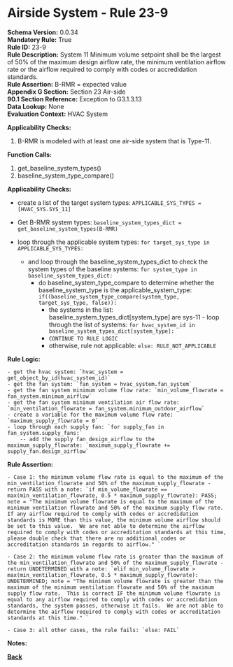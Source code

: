 
# Airside System - Rule 23-9 

**Schema Version:** 0.0.34  
**Mandatory Rule:** True  
**Rule ID:** 23-9  
**Rule Description:** System 11 Minimum volume setpoint shall be the largest of 50% of the maximum design airflow rate, the minimum ventilation airflow rate or the airflow required to comply with codes or accredidation standards.    
**Rule Assertion:** B-RMR = expected value  
**Appendix G Section:** Section 23 Air-side  
**90.1 Section Reference:** Exception to G3.1.3.13  
**Data Lookup:** None  
**Evaluation Context:** HVAC System  

**Applicability Checks:**  

1. B-RMR is modeled with at least one air-side system that is Type-11.  

**Function Calls:**  

1. get_baseline_system_types()
2. baseline_system_type_compare()

**Applicability Checks:**  
- create a list of the target system types: `APPLICABLE_SYS_TYPES = [HVAC_SYS.SYS_11]`
- Get B-RMR system types: `baseline_system_types_dict = get_baseline_system_types(B-RMR)`

- loop through the applicable system types: `for target_sys_type in APPLICABLE_SYS_TYPES:`
    - and loop through the baseline_system_types_dict to check the system types of the baseline systems: `for system_type in baseline_system_types_dict:`
        - do baseline_system_type_compare to determine whether the baseline_system_type is the applicable_system_type: `if((baseline_system_type_compare(system_type, target_sys_type, false)):`
            - the systems in the list: baseline_system_types_dict[system_type] are sys-11 - loop through the list of systems: `for hvac_system_id in baseline_system_types_dict[system_type]:`
            - `CONTINUE TO RULE LOGIC`
            - otherwise, rule not applicable: `else: RULE_NOT_APPLICABLE`
 
**Rule Logic:**  

    - get the hvac system: `hvac_system = get_object_by_id(hvac_system_id)`  
    - get the fan system: `fan_system = hvac_system.fan_system`  
    - get the fan system minimum volume flow rate: `min_volume_flowrate = fan_system.minimum_airflow`  
    - get the fan system minimum ventilation air flow rate: `min_ventilation_flowrate = fan_system.minimum_outdoor_airflow`  
    - create a variable for the maximum volume flow rate: `maximum_supply_flowrate = 0`  
    - loop through each supply fan: `for supply_fan in fan_system.supply_fans:`  
        -- add the supply fan design_airflow to the maximum_supply_flowrate: `maximum_supply_flowrate += supply_fan.design_airflow`  
 
  **Rule Assertion:**  
  
    - Case 1: the minimum volume flow rate is equal to the maximum of the min_ventilation_flowrate and 50% of the maximum_supply_flowrate - return PASS with a note: `if min_volume_flowrate == max(min_ventilation_flowrate, 0.5 * maximum_supply_flowrate): PASS; note = "The minimum volume flowrate is equal to the maximum of the minimum ventilation flowrate and 50% of the maximum supply flow rate.  If any airflow required to comply with codes or accredidation standards is MORE than this value, the minimum volume airflow should be set to this value.  We are not able to determine the airflow required to comply with codes or accreditation standards at this time, please double check that there are no additional codes or accreditation standards in regards to airflow." `  
    
    - Case 2: the minimum volume flow rate is greater than the maximum of the min_ventilation_flowrate and 50% of the maximum_supply_flowrate - return UNDETERMINED with a note: `elif min_volume_flowrate > max(min_ventilation_flowrate, 0.5 * maximum_supply_flowrate): UNDETERMINED; note = "The minimum volume flowrate is greater than the maximum of the minimum ventilation flowrate and 50% of the maximum supply flow rate.  This is correct IF the minimum volume flowrate is equal to any airflow required to comply with codes or accredidation standards, the system passes, otherwise it fails.  We are not able to determine the airflow required to comply with codes or accreditation standards at this time." `  
    
    - Case 3: all other cases, the rule fails: `else: FAIL`


**Notes:**

**[Back](../_toc.md)**
